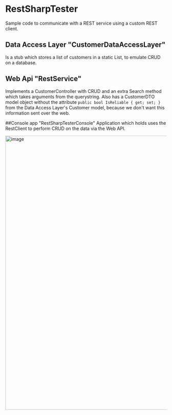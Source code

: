 # RestSharpTester
Sample code to communicate with a REST service using a custom REST client.

## Data Access Layer "CustomerDataAccessLayer"
Is a stub which stores a list of customers in a static List<Customer>, to emulate CRUD on a database.

## Web Api "RestService"
Implements a CustomerController with CRUD and an extra Search method which takes arguments from the querystring.
Also has a CustomerDTO model object without the attribute ``public bool IsReliable { get; set; }`` from the Data Access Layer's Customer model, because we don't want this information sent over the web.

##Console app "RestSharpTesterConsole"
Application which holds uses the RestClient to perform CRUD on the data via the Web API.

<img width="854" alt="image" src="https://user-images.githubusercontent.com/3811290/202298792-64c9fc8c-6955-423e-af02-5674428e8ff8.png">

